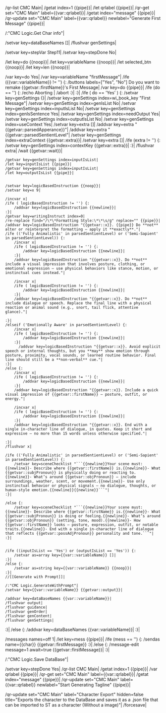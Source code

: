 /qr-list CMC Main|
/getat index=1 {{pipe}}|
/let qrlabel {{pipe}}|
/qr-get set="CMC Main" label={{var::qrlabel}}|
/getat index="message" {{pipe}}|
/qr-update set="CMC Main" label={{var::qrlabel}} newlabel="Generate First Message" {{pipe}}|

/:"CMC Logic.Get Char info"|

/setvar key=dataBaseNames []|
/flushvar genSettings|

/setvar key=stepVar Step11|
/setvar key=stepDone No|

/let key=do {{noop}}|
/let key=variableName {{noop}}|
/let selected_btn {{noop}}|
/let key=len {{noop}}|

/var key=do Yes|
/var key=variableName "firstMessage"|
/ife ({{var::variableName}} != '') {:
	/buttons labels=["Yes", "No"] Do you want to remake {{getvar::firstName}}'s First Message|
    /var key=do {{pipe}}|
    /ife (do == '') {:
        /echo Aborting |
        /abort
    :}|
:}|
/ife ( do == 'Yes' ) {:
	/setvar key=genSettings {}|
	/setvar key=genSettings index=wi_book_key "First Message"|
	/setvar key=genSettings index=genIsList No|
	/setvar key=genSettings index=inputIsList No|
	/setvar key=genSettings index=genIsSentence Yes|
	/setvar key=genSettings index=needOutput Yes|
	/setvar key=genSettings index=outputIsList No|
	/setvar key=genSettings index=useContext Yes|
	/setvar key=extra []|
	/addvar key=extra "{{getvar::parsedApperance}}"|
	/addvar key=extra "{{getvar::parsedSentientLevel"|
	/setvar key=genSettings index=extraContext {{getvar::extra}}|
	/setvar key=extra []|
	/ife (extra != '') {:
		/setvar key=genSettings index=contextKey {{getvar::extra}}|
	:}|
	/flushvar extra|
	/wait {{getvar::wait}}|
	
	/getvar key=genSettings index=inputIsList|
	/let key=inputIsList {{pipe}}|
	/getvar key=genSettings index=inputIsList|
	/let key=outputIsList {{pipe}}|
	
	
	/setvar key=logicBasedInstruction {{noop}}|
	/setvar key=x 9|
	
	/incvar x|
	/ife ( logicBasedInstruction != '') {:
		/addvar key=logicBasedInstruction {{newline}}|
	:}|
	/getvar key=writingInstruct index=0|
	/re-replace find="/\*\*Formatting Style:\*\*\s/g" replace="" {{pipe}}|
	/addvar key=logicBasedInstruction "{{getvar::x}}. {{pipe}} Do **not** alter or reinterpret the formatting — apply it **exactly**."|
	/ife (('Fully Animalistic' in parsedSentientLevel) or ('Semi-Sapient' in parsedSentientLevel)) {:
		/incvar x|
		/ife ( logicBasedInstruction != '') {:
			/addvar key=logicBasedInstruction {{newline}}|
		:}|
		/addvar key=logicBasedInstruction "{{getvar::x}}. Do **not** include a visual impression that involves posture, clothing, or emotional expression — use physical behaviors like stance, motion, or instinctual cues instead."|
		
		/incvar x|
		/ife ( logicBasedInstruction != '') {:
			/addvar key=logicBasedInstruction {{newline}}|
		:}|
		/addvar key=logicBasedInstruction "{{getvar::x}}. Do **not** include dialogue or speech. Replace the final line with a physical reaction or animal sound (e.g., snort, tail flick, attentive glance)."|
		
	:}|
	/elseif ('Emotionally Aware' in parsedSentientLevel) {:
		/incvar x|
		/ife ( logicBasedInstruction != '') {:
			/addvar key=logicBasedInstruction {{newline}}|
		:}|
		  /addvar key=logicBasedInstruction "{{getvar::x}}. Avoid explicit speech or internal thoughts, but you **may** show emotion through posture, proximity, vocal sounds, or learned routine behavior. Final line should still be a **non-verbal** cue."|
	:}|
	/else {:
		/incvar x|
		/ife ( logicBasedInstruction != '') {:
			/addvar key=logicBasedInstruction {{newline}}|
		:}|
		/addvar key=logicBasedInstruction "{{getvar::x}}. Include a quick visual impression of {{getvar::firstName}} — posture, outfit, or energy."|
		
		/incvar x|
		/ife ( logicBasedInstruction != '') {:
			/addvar key=logicBasedInstruction {{newline}}|
		:}|
		/addvar key=logicBasedInstruction "{{getvar::x}}. End with a single in-character line of dialogue, in quotes. Keep it short and expressive — no more than 15 words unless otherwise specified."|
		
	:}|
	/flushvar x|
	
	/ife (('Fully Animalistic' in parsedSentientLevel) or ('Semi-Sapient' in parsedSentientLevel)) {:
		/setvar key=sceneChecklist "```{{newline}}Your scene must:{{newline}}- Describe where {{getvar::firstName}} is.{{newline}}- What {{getvar::subjPronoun}} is physically doing or reacting to.{{newline}}- What’s around {{getvar::objPronoun}} — include surroundings, weather, scent, or movement.{{newline}}- Use only instinctual behavior or physical signals — no dialogue, thoughts, or human-style emotion.{{newline}}{{newline}}```"|
	:}|
	
	/else {:
		/setvar key=sceneChecklist "```{{newline}}Your scene must:{{newline}}- Describe where {{getvar::firstName}} is.{{newline}}- What {{getvar::subjPronoun}} is doing or feeling.{{newline}}- What’s around {{getvar::objPronoun}} (setting, tone, mood).{{newline}}- How {{getvar::firstName}} looks — posture, expression, outfit, or notable traits.{{newline}}- End with a single in-character line of dialogue that reflects {{getvar::possAdjPronoun}} personality and tone.```"|
	:}|
	
	
	/ife ((inputIsList == 'Yes') or (outputIsList == 'Yes')) {:
		/setvar as=array key={{var::variableName}} []|
	:}|
	/else {:
		/setvar as=string key={{var::variableName}} {{noop}}|
	:}|
	//[[Generate with Prompt]]|
	
	/:"CMC Logic.GenerateWithPrompt"|
	/setvar key={{var::variableName}} {{getvar::output}}|
	
	/addvar key=dataBaseNames {{var::variableName}}|
	/flushvar output|
	/flushvar guidance|
	/flushvar genOrder|
	/flushvar genContent|
	/flushvar genSettings|
:}|
/else {:
	/addvar key=dataBaseNames {{var::variableName}}|
:}|

/messages names=off 1|
/let key=mess {{pipe}}|
/ife (mess == '') {:
	/sendas name={{char}} {{getvar::firstMessage}}
:}|
/else {:
	/message-edit message=1 await=true {{getvar::firstMessage}}|
:}|

/:"CMC Logic.Save DataBase"|

/setvar key=stepDone Yes|
/qr-list CMC Main|
/getat index=1 {{pipe}}|
/var qrlabel {{pipe}}|
/qr-get set="CMC Main" label={{var::qrlabel}}|
/getat index="message" {{pipe}}|
/qr-update set="CMC Main" label={{var::qrlabel}} newlabel="Start Generating Tagline" {{pipe}}|

/qr-update set="CMC Main" label="Character Export" hidden=false title="Exports the character to the DataBase and saves it as a .json file that can be imported to ST as a character (Without a image)"|
/forcesave|